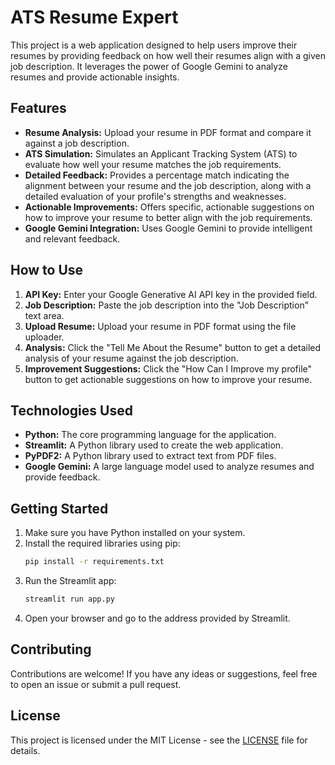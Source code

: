 # ATS Resume Expert

This project is a web application designed to help users improve their resumes by providing feedback on how well their resumes align with a given job description. It leverages the power of Google Gemini to analyze resumes and provide actionable insights.

## Features

-   **Resume Analysis:** Upload your resume in PDF format and compare it against a job description.
-   **ATS Simulation:** Simulates an Applicant Tracking System (ATS) to evaluate how well your resume matches the job requirements.
-   **Detailed Feedback:** Provides a percentage match indicating the alignment between your resume and the job description, along with a detailed evaluation of your profile's strengths and weaknesses.
-   **Actionable Improvements:** Offers specific, actionable suggestions on how to improve your resume to better align with the job requirements.
-   **Google Gemini Integration:** Uses Google Gemini to provide intelligent and relevant feedback.

## How to Use

1.  **API Key:** Enter your Google Generative AI API key in the provided field.
2.  **Job Description:** Paste the job description into the "Job Description" text area.
3.  **Upload Resume:** Upload your resume in PDF format using the file uploader.
4.  **Analysis:** Click the "Tell Me About the Resume" button to get a detailed analysis of your resume against the job description.
5.  **Improvement Suggestions:** Click the "How Can I Improve my profile" button to get actionable suggestions on how to improve your resume.

## Technologies Used

-   **Python:** The core programming language for the application.
-   **Streamlit:** A Python library used to create the web application.
-   **PyPDF2:** A Python library used to extract text from PDF files.
-   **Google Gemini:** A large language model used to analyze resumes and provide feedback.

## Getting Started

1.  Make sure you have Python installed on your system.
2.  Install the required libraries using pip:
    ```bash
    pip install -r requirements.txt
    ```
3.  Run the Streamlit app:
    ```bash
    streamlit run app.py
    ```
4.  Open your browser and go to the address provided by Streamlit.

## Contributing

Contributions are welcome! If you have any ideas or suggestions, feel free to open an issue or submit a pull request.

## License

This project is licensed under the MIT License - see the [LICENSE](LICENSE) file for details.
